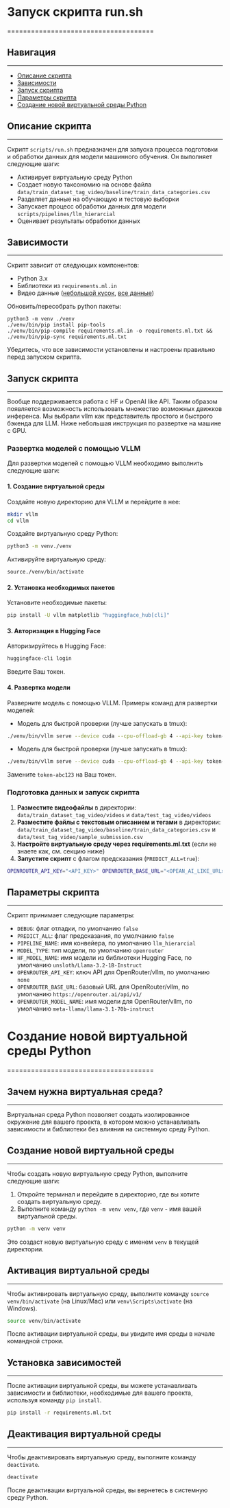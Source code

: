 # Запуск скрипта run.sh
=====================================

## Навигация
------------

* [Описание скрипта](#Описание-скрипта)
* [Зависимости](#Зависимости)
* [Запуск скрипта](#Запуск-скрипта)
* [Параметры скрипта](#Параметры-скрипта)
* [Создание новой виртуальной среды Python](#Создание-новой-виртуальной-среды-Python)

## Описание скрипта
-------------------

Скрипт `scripts/run.sh` предназначен для запуска процесса подготовки и обработки данных для модели машинного обучения. Он выполняет следующие шаги:

* Активирует виртуальную среду Python
* Создает новую таксономию на основе файла `data/train_dataset_tag_video/baseline/train_data_categories.csv`
* Разделяет данные на обучающую и тестовую выборки
* Запускает процесс обработки данных для модели `scripts/pipelines/llm_hierarcial`
* Оценивает результаты обработки данных


## Зависимости
--------------

Скрипт зависит от следующих компонентов:

* Python 3.x
* Библиотеки из `requirements.ml.in`
* Видео данные ([небольшой кусок](https://lodmedia.hb.bizmrg.com/case_files/1128311/train_dataset_tag_video.zip), [все данные](https://lodmedia.hb.bizmrg.com/case_files/1128311/train_tag_video_2.zip))

Обновить/пересобрать python пакеты:

```
python3 -m venv ./venv 
./venv/bin/pip install pip-tools
./venv/bin/pip-compile requirements.ml.in -o requirements.ml.txt && ./venv/bin/pip-sync requirements.ml.txt
```

Убедитесь, что все зависимости установлены и настроены правильно перед запуском скрипта.

## Запуск скрипта
-----------------

Вообще поддерживается работа с HF и OpenAI like API.
Таким образом появляется возможность использовать множество возможных движков инференса. Мы выбрали vllm как представитель простого и быстрого бэкенда для LLM. Ниже небольшая инструкция по развертке на машине с GPU.


### Развертка моделей с помощью VLLM

Для развертки моделей с помощью VLLM необходимо выполнить следующие шаги:

#### 1. Создание виртуальной среды

Создайте новую директорию для VLLM и перейдите в нее:
```bash
mkdir vllm
cd vllm
```
Создайте виртуальную среду Python:
```bash
python3 -m venv./venv
```
Активируйте виртуальную среду:
```bash
source./venv/bin/activate
```
#### 2. Установка необходимых пакетов

Установите необходимые пакеты:
```bash
pip install -U vllm matplotlib "huggingface_hub[cli]"
```
#### 3. Авторизация в Hugging Face

Авторизируйтесь в Hugging Face:
```bash
huggingface-cli login
```
Введите Ваш токен.

#### 4. Развертка модели

Разверните модель с помощью VLLM. Примеры команд для развертки моделей:

* Модель для быстрой проверки (лучше запускать в tmux):
```bash
./venv/bin/vllm serve --device cuda --cpu-offload-gb 4 --api-key token-abc123 --dtype half --max-model-len 8192 neuralmagic/Qwen2-0.5B-Instruct-quantized.w8a16
```
* Модель для быстрой проверки (лучше запускать в tmux):
```bash
./venv/bin/vllm serve --device cuda --cpu-offload-gb 4 --api-key token-abc123 --dtype half --trust-remote-code Qwen/Qwen-VL-Chat
```
Замените `token-abc123` на Ваш токен.

### Подготовка данных и запуск скрипта

1. **Разместите видеофайлы** в директории: `data/train_dataset_tag_video/videos` и `data/test_tag_video/videos`
2. **Разместите файлы с текстовым описанием и тегами** в директории: `data/train_dataset_tag_video/baseline/train_data_categories.csv` и `data/test_tag_video/sample_submission.csv`
3. **Настройте виртуальную среду через requirements.ml.txt** (если не знаете как, см. секцию ниже)
4. **Запустите скрипт** с флагом предсказания (`PREDICT_ALL=true`):

```bash
OPENROUTER_API_KEY="<API_KEY>" OPENROUTER_BASE_URL="<OPEAN_AI_LIKE_URL>" PREDICT_ALL=true bash scripts/run_test.sh
```

## Параметры скрипта
--------------------

Скрипт принимает следующие параметры:

* `DEBUG`: флаг отладки, по умолчанию `false`
* `PREDICT_ALL`: флаг предсказания, по умолчанию `false`
* `PIPELINE_NAME`: имя конвейера, по умолчанию `llm_hierarcial`
* `MODEL_TYPE`: тип модели, по умолчанию `openrouter`
* `HF_MODEL_NAME`: имя модели из библиотеки Hugging Face, по умолчанию `unsloth/Llama-3.2-1B-Instruct`
* `OPENROUTER_API_KEY`: ключ API для OpenRouter/vllm, по умолчанию `none`
* `OPENROUTER_BASE_URL`: базовый URL для OpenRouter/vllm, по умолчанию `https://openrouter.ai/api/v1/`
* `OPENROUTER_MODEL_NAME`: имя модели для OpenRouter/vllm, по умолчанию `meta-llama/llama-3.1-70b-instruct`


# Создание новой виртуальной среды Python
=====================================

## Зачем нужна виртуальная среда?
--------------------------------

Виртуальная среда Python позволяет создать изолированное окружение для вашего проекта, в котором можно устанавливать зависимости и библиотеки без влияния на системную среду Python.

## Создание новой виртуальной среды
---------------------------------

Чтобы создать новую виртуальную среду Python, выполните следующие шаги:

1. Откройте терминал и перейдите в директорию, где вы хотите создать виртуальную среду.
2. Выполните команду `python -m venv venv`, где `venv` - имя вашей виртуальной среды.

````bash
python -m venv venv
````

Это создаст новую виртуальную среду с именем `venv` в текущей директории.

## Активация виртуальной среды
-----------------------------

Чтобы активировать виртуальную среду, выполните команду `source venv/bin/activate` (на Linux/Mac) или `venv\Scripts\activate` (на Windows).

````bash
source venv/bin/activate
````

После активации виртуальной среды, вы увидите имя среды в начале командной строки.

## Установка зависимостей
-------------------------

После активации виртуальной среды, вы можете устанавливать зависимости и библиотеки, необходимые для вашего проекта, используя команду `pip install`.

````bash
pip install -r requirements.ml.txt
````

## Деактивация виртуальной среды
------------------------------

Чтобы деактивировать виртуальную среду, выполните команду `deactivate`.

````bash
deactivate
````

После деактивации виртуальной среды, вы вернетесь в системную среду Python.
